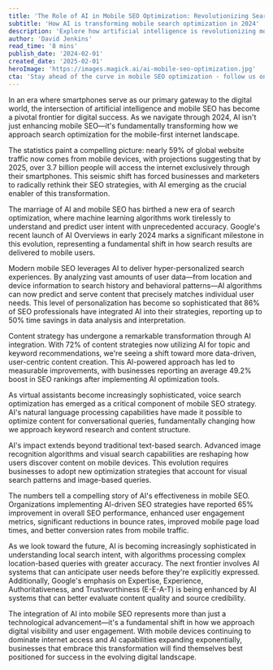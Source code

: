 ```yaml
---
title: 'The Role of AI in Mobile SEO Optimization: Revolutionizing Search in the Mobile-First Era'
subtitle: 'How AI is transforming mobile search optimization in 2024'
description: 'Explore how artificial intelligence is revolutionizing mobile SEO optimization in 2024, from personalized search experiences to voice search optimization and predictive capabilities. Learn about the latest trends and statistics showing AI's transformative impact on mobile search strategies.'
author: 'David Jenkins'
read_time: '8 mins'
publish_date: '2024-02-01'
created_date: '2025-02-01'
heroImage: 'https://images.magick.ai/ai-mobile-seo-optimization.jpg'
cta: 'Stay ahead of the curve in mobile SEO optimization - follow us on LinkedIn for daily insights on AI-powered search strategies and digital marketing innovations.'
---
```


In an era where smartphones serve as our primary gateway to the digital world, the intersection of artificial intelligence and mobile SEO has become a pivotal frontier for digital success. As we navigate through 2024, AI isn't just enhancing mobile SEO—it's fundamentally transforming how we approach search optimization for the mobile-first internet landscape.

The statistics paint a compelling picture: nearly 59% of global website traffic now comes from mobile devices, with projections suggesting that by 2025, over 3.7 billion people will access the internet exclusively through their smartphones. This seismic shift has forced businesses and marketers to radically rethink their SEO strategies, with AI emerging as the crucial enabler of this transformation.

The marriage of AI and mobile SEO has birthed a new era of search optimization, where machine learning algorithms work tirelessly to understand and predict user intent with unprecedented accuracy. Google's recent launch of AI Overviews in early 2024 marks a significant milestone in this evolution, representing a fundamental shift in how search results are delivered to mobile users.

Modern mobile SEO leverages AI to deliver hyper-personalized search experiences. By analyzing vast amounts of user data—from location and device information to search history and behavioral patterns—AI algorithms can now predict and serve content that precisely matches individual user needs. This level of personalization has become so sophisticated that 86% of SEO professionals have integrated AI into their strategies, reporting up to 50% time savings in data analysis and interpretation.

Content strategy has undergone a remarkable transformation through AI integration. With 72% of content strategies now utilizing AI for topic and keyword recommendations, we're seeing a shift toward more data-driven, user-centric content creation. This AI-powered approach has led to measurable improvements, with businesses reporting an average 49.2% boost in SEO rankings after implementing AI optimization tools.

As virtual assistants become increasingly sophisticated, voice search optimization has emerged as a critical component of mobile SEO strategy. AI's natural language processing capabilities have made it possible to optimize content for conversational queries, fundamentally changing how we approach keyword research and content structure.

AI's impact extends beyond traditional text-based search. Advanced image recognition algorithms and visual search capabilities are reshaping how users discover content on mobile devices. This evolution requires businesses to adopt new optimization strategies that account for visual search patterns and image-based queries.

The numbers tell a compelling story of AI's effectiveness in mobile SEO. Organizations implementing AI-driven SEO strategies have reported 65% improvement in overall SEO performance, enhanced user engagement metrics, significant reductions in bounce rates, improved mobile page load times, and better conversion rates from mobile traffic.

As we look toward the future, AI is becoming increasingly sophisticated in understanding local search intent, with algorithms processing complex location-based queries with greater accuracy. The next frontier involves AI systems that can anticipate user needs before they're explicitly expressed. Additionally, Google's emphasis on Expertise, Experience, Authoritativeness, and Trustworthiness (E-E-A-T) is being enhanced by AI systems that can better evaluate content quality and source credibility.

The integration of AI into mobile SEO represents more than just a technological advancement—it's a fundamental shift in how we approach digital visibility and user engagement. With mobile devices continuing to dominate internet access and AI capabilities expanding exponentially, businesses that embrace this transformation will find themselves best positioned for success in the evolving digital landscape.
